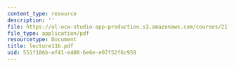 ```yaml
---
content_type: resource
description: ''
file: https://ol-ocw-studio-app-production.s3.amazonaws.com/courses/21l-701-literary-interpretation-interpreting-poetry-fall-2003/551f186bef41e4806e6ee07f52f6c959_lecture11b.pdf
file_type: application/pdf
resourcetype: Document
title: lecture11b.pdf
uid: 551f186b-ef41-e480-6e6e-e07f52f6c959
---
```

